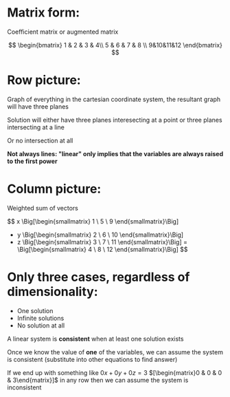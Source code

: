 # Matrix form:

Coefficient matrix or augmented matrix

$$
\begin{bmatrix}
1 & 2 & 3 & 4\\
5 & 6 & 7 & 8 \\
9&10&11&12
\end{bmatrix}
$$

#  Row picture:

Graph of everything in the cartesian coordinate system, the resultant graph will have three planes

Solution will either have three planes interesecting at a point or three planes intersecting at a line

Or no intersection at all

**Not always lines: "linear" only implies that the variables are always raised to the first power**

# Column picture:

Weighted sum of vectors

$$
x \Big[\begin{smallmatrix} 1 \\ 5 \\ 9 \end{smallmatrix}\Big] 
+ y \Big[\begin{smallmatrix} 2 \\ 6 \\ 10 \end{smallmatrix}\Big]
+ z \Big[\begin{smallmatrix} 3 \\ 7 \\ 11 \end{smallmatrix}\Big]
= \Big[\begin{smallmatrix} 4 \\ 8 \\ 12 \end{smallmatrix}\Big] $$

# Only three cases, regardless of dimensionality:

- One solution
- Infinite solutions
- No solution at all

A linear system is **consistent** when at least one solution exists

Once we know the value of **one** of the variables, we can assume the system is consistent (substitute into other equations to find answer)

If we end up with something like $0x + 0y + 0z = 3$ $[\begin{matrix}0 & 0 & 0 & 3\end{matrix}]$  in any row then we can assume the system is inconsistent



